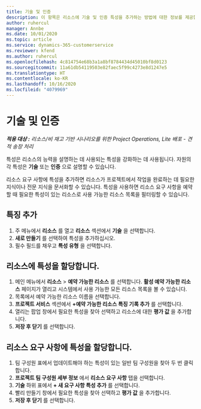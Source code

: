 ```yaml
---
title: 기술 및 인증
description: 이 항목은 리소스에 기술 및 인증 특성을 추가하는 방법에 대한 정보를 제공합니다.
author: ruhercul
manager: Annbe
ms.date: 10/01/2020
ms.topic: article
ms.service: dynamics-365-customerservice
ms.reviewer: kfend
ms.author: ruhercul
ms.openlocfilehash: 4c814754e68b3a1a8bf8784434d45010bf8d0123
ms.sourcegitcommit: 11a61db54119503e82faec5f99c4273e8d1247e5
ms.translationtype: HT
ms.contentlocale: ko-KR
ms.lasthandoff: 10/16/2020
ms.locfileid: "4079969"
---
```

# <a name="skills-and-certifications"></a>기술 및 인증
_**적용 대상 :** 리소스/비 재고 기반 시나리오를 위한 Project Operations, Lite 배포 - 견적 송장 처리_

특성은 리소스의 능력을 설명하는 데 사용되는 특성을 강화하는 데 사용됩니다. 자원의 각 특성은 **기술** 또는 **인증** 으로 설명할 수 있습니다.

리소스 요구 사항에 특성을 추가하면 리소스가 프로젝트에서 작업을 완료하는 데 필요한 지식이나 전문 지식을 문서화할 수 있습니다. 특성을 사용하면 리소스 요구 사항을 예약할 때 필요한 특성이 있는 리소스로 사용 가능한 리소스 목록을 필터링할 수 있습니다.

## <a name="add-characteristics"></a>특징 추가

1. 주 메뉴에서 **리소스** 를 열고 **리소스** 섹션에서 **기술** 을 선택합니다.
2. **새로 만들기** 를 선택하여 특성을 추가하십시오.
3. 필수 필드를 채우고 **특성 유형** 을 선택합니다.

## <a name="assign-characteristics-to-resources"></a>리소스에 특성을 할당합니다.

1. 메인 메뉴에서 **리소스** > **예약 가능한 리소스** 를 선택합니다. **활성 예약 가능한 리소스** 페이지가 열리고 시스템에서 사용 가능한 모든 리소스 목록을 볼 수 있습니다.
2. 목록에서 예약 가능한 리소스 이름을 선택합니다.
3. **프로젝트 서비스** 섹션에서 **+예약 가능한 리소스 특징 기록 추가** 를 선택합니다.
4. 열리는 팝업 창에서 필요한 특성을 찾아 선택하고 리소스에 대한 **평가 값** 을 추가합니다.
5. **저장 후 닫기** 를 선택합니다.

## <a name="assign-characteristics-to-resource-requirements"></a>리소스 요구 사항에 특성을 할당합니다.

1. 팀 구성원 표에서 업데이트해야 하는 특성이 있는 일반 팀 구성원을 찾아 두 번 클릭합니다.
2. **프로젝트 팀 구성원 세부 정보** 에서 **리소스 요구 사항** 탭을 선택합니다.
3. **기술** 하위 표에서 **+ 새 요구 사항 특성 추가** 를 선택합니다.
4. 빨리 만들기 창에서 필요한 특성을 찾아 선택하고 **평가 값** 을 추가합니다.
5. **저장 후 닫기** 를 선택합니다.